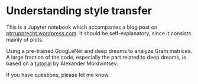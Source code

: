# Understanding style transfer

This is a Jupyter notebook which accompanies a blog post on [ptrrupprecht.wordpress.com](ptrrupprecht.wordpress.com). It should be self-explanatory, since it consists mainly of plots.

Using a pre-trained GoogLeNet and deep dreams to analyze Gram matrices. A large fraction of the code, especially the part related to deep dreams, is based on a [tutorial](https://github.com/tensorflow/tensorflow/tree/master/tensorflow/examples/tutorials/deepdream) by Alexander Mordvintsev.

If you have questions, please let me know.
